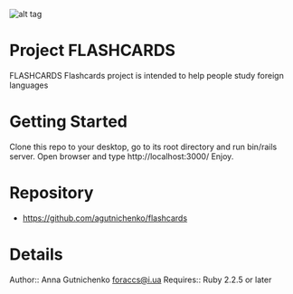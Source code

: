 ![alt tag](http://pixs.ru/showimage/ScreenShot_5909641_24029175.png)

# Project FLASHCARDS

FLASHCARDS
Flashcards project is intended to help people study foreign languages

# Getting Started

Clone this repo to your desktop, go to its root directory and run bin/rails server. Open browser and type http://localhost:3000/
Enjoy.
# Repository

* https://github.com/agutnichenko/flashcards

# Details

Author::   Anna Gutnichenko <foraccs@i.ua>
Requires:: Ruby 2.2.5 or later
